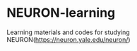 # NEURON-learning
Learning materials and codes for studying NEURON(https://neuron.yale.edu/neuron/)
